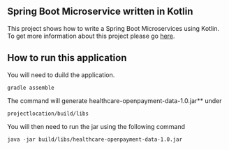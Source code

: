 ## Spring Boot Microservice written in Kotlin  
This project shows how to write a Spring Boot Microservices using Kotlin.  To get more information about this project please go [here](https://medium.com/@erwinalberto/part-1-developing-a-spring-boot-micorservices-using-kotlin-6a20aacbd53e).

## How to run this application

You will need to duild the application.
```
gradle assemble
```
The command will generate healthcare-openpayment-data-1.0.jar** under
```
projectlocation/build/libs
```
You will then need to run the jar using the following command
```
java -jar build/libs/healthcare-openpayment-data-1.0.jar
```

